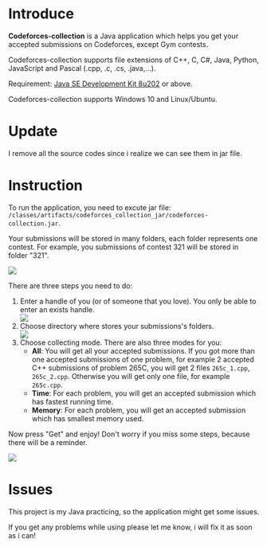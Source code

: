 <h1>Introduce</h1>
<p><strong>Codeforces-collection</strong> is a Java application which helps you get your accepted submissions on Codeforces, except Gym contests.</p>
<p>Codeforces-collection supports file extensions of C++, C, C#, Java, Python, JavaScript and Pascal (.cpp, .c, .cs, .java,...).</p>
<p>Requirement: <a href="https://www.oracle.com/technetwork/java/javase/downloads/jdk8-downloads-2133151.html">Java SE Development Kit 8u202</a> or above.</p>
<p>Codeforces-collection supports Windows 10 and Linux/Ubuntu.</p>
<h1>Update</h1>
I remove all the source codes since i realize we can see them in jar file.
<h1>Instruction</h1>
<p>To run the application, you need to excute jar file: <code>/classes/artifacts/codeforces_collection_jar/codeforces-collection.jar</code>.</p>
<p>Your submissions will be stored in many folders, each folder represents one contest. For example, you submissions of contest 321 will be stored in folder "321".</p>
<img src="https://c2.staticflickr.com/8/7846/39804422223_d6350c9d72_z.jpg"></img>
<p>There are three steps you need to do:</p>
<ol>
  <li>Enter a handle of you (or of someone that you love). You only be able to enter an exists handle.</li>
  <img src="https://c2.staticflickr.com/8/7880/32894102398_93d939d6d5_o.png"></img>
  <li>Choose directory where stores your submissions's folders.</li>
  <img src="https://c2.staticflickr.com/8/7919/45854496255_8f6fb910c9_o.png"></img>
  <li>Choose collecting mode. There are also three modes for you:
    <ul>
      <li><strong>All</strong>: You will get all your accepted submissions. If you got more than one accepted submissions of one problem, for example 2 accepted C++ submissions of problem 265C, you will get 2 files <code>265c_1.cpp</code>, <code>265c_2.cpp</code>. Otherwise you will get only one file, for example <code>265c.cpp</code>.</li>
      <li><strong>Time</strong>: For each problem, you will get an accepted submission which has fastest running time.</li>
      <li><strong>Memory</strong>: For each problem, you will get an accepted submission which has smallest memory used.</li>
    </ul>
  </li>
</ol>
<p>Now press "Get" and enjoy! Don't worry if you miss some steps, because there will be a reminder.</p>
<img src="https://c2.staticflickr.com/8/7802/46769801651_a83a4fbe1f_o.png"></img>
<h1>Issues</h1>
<p>This project is my Java practicing, so the application might get some issues.</p>
<p>If you get any problems while using please let me know, i will fix it as soon as i can!</p>
